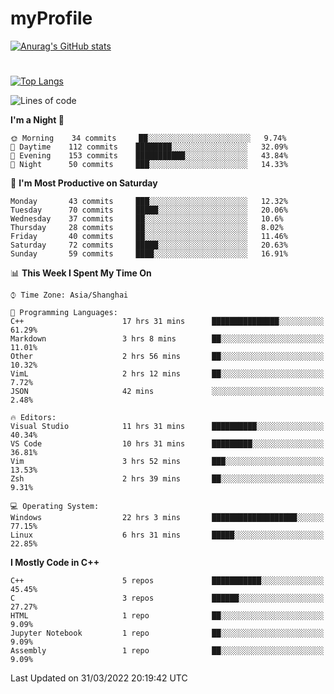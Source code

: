 # myProfile
[![Anurag's GitHub stats](https://github-readme-stats.vercel.app/api?username=SourVoice&show_icons=true&theme=radical)
](https://github.com/anuraghazra/github-readme-stats)
#
[![Top Langs](https://github-readme-stats.vercel.app/api/top-langs/?username=SourVoice&theme=radical&layout=compact)](https://github.com/anuraghazra/github-readme-stats)

<!--START_SECTION:waka-->
![Lines of code](https://img.shields.io/badge/From%20Hello%20World%20I%27ve%20Written-217%20Thousand%20lines%20of%20code-blue)

**I'm a Night 🦉** 

```text
🌞 Morning    34 commits     ██░░░░░░░░░░░░░░░░░░░░░░░   9.74% 
🌆 Daytime    112 commits    ████████░░░░░░░░░░░░░░░░░   32.09% 
🌃 Evening    153 commits    ███████████░░░░░░░░░░░░░░   43.84% 
🌙 Night      50 commits     ███░░░░░░░░░░░░░░░░░░░░░░   14.33%

```
📅 **I'm Most Productive on Saturday** 

```text
Monday       43 commits     ███░░░░░░░░░░░░░░░░░░░░░░   12.32% 
Tuesday      70 commits     █████░░░░░░░░░░░░░░░░░░░░   20.06% 
Wednesday    37 commits     ██░░░░░░░░░░░░░░░░░░░░░░░   10.6% 
Thursday     28 commits     ██░░░░░░░░░░░░░░░░░░░░░░░   8.02% 
Friday       40 commits     ██░░░░░░░░░░░░░░░░░░░░░░░   11.46% 
Saturday     72 commits     █████░░░░░░░░░░░░░░░░░░░░   20.63% 
Sunday       59 commits     ████░░░░░░░░░░░░░░░░░░░░░   16.91%

```


📊 **This Week I Spent My Time On** 

```text
⌚︎ Time Zone: Asia/Shanghai

💬 Programming Languages: 
C++                      17 hrs 31 mins      ███████████████░░░░░░░░░░   61.29% 
Markdown                 3 hrs 8 mins        ██░░░░░░░░░░░░░░░░░░░░░░░   11.01% 
Other                    2 hrs 56 mins       ██░░░░░░░░░░░░░░░░░░░░░░░   10.32% 
VimL                     2 hrs 12 mins       ██░░░░░░░░░░░░░░░░░░░░░░░   7.72% 
JSON                     42 mins             ░░░░░░░░░░░░░░░░░░░░░░░░░   2.48%

🔥 Editors: 
Visual Studio            11 hrs 31 mins      ██████████░░░░░░░░░░░░░░░   40.34% 
VS Code                  10 hrs 31 mins      █████████░░░░░░░░░░░░░░░░   36.81% 
Vim                      3 hrs 52 mins       ███░░░░░░░░░░░░░░░░░░░░░░   13.53% 
Zsh                      2 hrs 39 mins       ██░░░░░░░░░░░░░░░░░░░░░░░   9.31%

💻 Operating System: 
Windows                  22 hrs 3 mins       ███████████████████░░░░░░   77.15% 
Linux                    6 hrs 31 mins       █████░░░░░░░░░░░░░░░░░░░░   22.85%

```

**I Mostly Code in C++** 

```text
C++                      5 repos             ███████████░░░░░░░░░░░░░░   45.45% 
C                        3 repos             ██████░░░░░░░░░░░░░░░░░░░   27.27% 
HTML                     1 repo              ██░░░░░░░░░░░░░░░░░░░░░░░   9.09% 
Jupyter Notebook         1 repo              ██░░░░░░░░░░░░░░░░░░░░░░░   9.09% 
Assembly                 1 repo              ██░░░░░░░░░░░░░░░░░░░░░░░   9.09%

```



 Last Updated on 31/03/2022 20:19:42 UTC
<!--END_SECTION:waka-->
